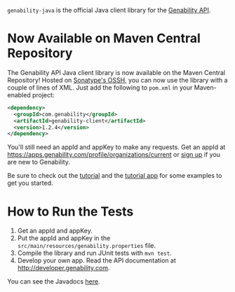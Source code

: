 `genability-java` is the official Java client library for the [Genability API](http://genability.com).

# Now Available on Maven Central Repository
The Genability API Java client library is now available on the Maven Central Repository! Hosted on [Sonatype's OSSH](https://oss.sonatype.org/), you can now use the library with a couple of lines of XML. Just add the following to `pom.xml` in your Maven-enabled project:

```xml
<dependency>
  <groupId>com.genability</groupId>
  <artifactId>genability-client</artifactId>
  <version>1.2.4</version>
</dependency>
```

You'll still need an appId and appKey to make any requests. Get an appId at https://apps.genability.com/profile/organizations/current or [sign up](https://apps.genability.com/explorer/signup) if you are new to Genability.

Be sure to check out the [tutorial](http://genability.github.io/genability-java/tutorial.html) and the [tutorial app](https://github.com/Genability/java-client-tutorial) for some examples to get you started.

# How to Run the Tests
1. Get an appId and appKey.
2. Put the appId and appKey in the `src/main/resources/genability.properties` file.
3. Compile the library and run JUnit tests with `mvn test`.
4. Develop your own app. Read the API documentation at http://developer.genability.com.

You can see the Javadocs [here](http://genability.github.io/genability-java/javadoc/).
